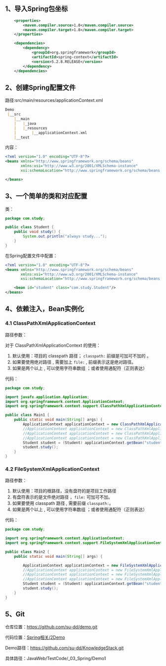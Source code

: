 ## 1、导入Spring包坐标

```xml
    <properties>
        <maven.compiler.source>1.8</maven.compiler.source>
        <maven.compiler.target>1.8</maven.compiler.target>
    </properties>

    <dependencies>
        <dependency>
            <groupId>org.springframework</groupId>
            <artifactId>spring-context</artifactId>
            <version>5.2.8.RELEASE</version>
        </dependency>
    </dependencies>
```

## 2、创建Spring配置文件

路径:src/main/resources/applicationContext.xml

```md
Demo
 |__src
	|__main
	|	|_java
	|	|_resources
	|		|__applicationContext.xml
	|__test


```

内容：

```xml
<?xml version="1.0" encoding="UTF-8"?>
<beans xmlns="http://www.springframework.org/schema/beans"
       xmlns:xsi="http://www.w3.org/2001/XMLSchema-instance"
       xsi:schemaLocation="http://www.springframework.org/schema/beans http://www.springframework.org/schema/beans/spring-beans.xsd">

</beans>
```

## 3、一个简单的类和对应配置

类：

```java
package com.study;

public class Student {
    public void study() {
        System.out.println("always study...");
    }
}
```

在Spring配置文件中配置：

```xml
<?xml version="1.0" encoding="UTF-8"?>
<beans xmlns="http://www.springframework.org/schema/beans"
       xmlns:xsi="http://www.w3.org/2001/XMLSchema-instance"
       xsi:schemaLocation="http://www.springframework.org/schema/beans http://www.springframework.org/schema/beans/spring-beans.xsd">

    <bean id="student" class="com.study.Student"/>
</beans>
```

## 4、依赖注入，Bean实例化

### 4.1 ClassPathXmlApplicationContext

路径参数：

对于 ClassPathXmlApplicationContext 的使用：

1. 默认使用：项目的 classpath 路径； `classpath:` 前缀是可加可不加的 。
2. 如果要使用绝对路径 , 需要加上 `file:` , 前缀表示这是绝对路径。
3. 如果是两个以上 , 可以使用字符串数组 ；或者使用通配符（正则表达）

代码：

```java
package com.study;

import javafx.application.Application;
import org.springframework.context.ApplicationContext;
import org.springframework.context.support.ClassPathXmlApplicationContext;

public class Main1 {
    public static void main(String[] args) {
        ApplicationContext applicationContext = new ClassPathXmlApplicationContext("applicationContext.xml");
        //ApplicationContext applicationContext = new ClassPathXmlApplicationContext("file:E:/applicationContext.xml");
        //ApplicationContext applicationContext = new ClassPathXmlApplicationContext(new String[]{"applicationContext.xml","SpringTest.xml"});
        //ApplicationContext applicationContext = new ClassPathXmlApplicationContext("classpath:/*.xml");
        Student student = (Student) applicationContext.getBean("student");
        student.study();
    }
}
```



### 4.2 FileSystemXmlApplicationContext 

路径参数：

1. 默认使用：项目的根路径，没有盘符的是项目工作路径 
2. 有盘符表示的是文件绝对路径 ，`file:` 可加可不加。
3. 如果要使用 classpath 路径 , 需要前缀 `classpath:`。
4. 如果是两个以上 , 可以使用字符串数组 ；或者使用通配符（正则表达）

代码：

```java
package com.study;

import org.springframework.context.ApplicationContext;
import org.springframework.context.support.FileSystemXmlApplicationContext;

public class Main2 {
    public static void main(String[] args) {

        ApplicationContext applicationContext = new FileSystemXmlApplicationContext("src/main/resources/applicationContext.xml");
        //ApplicationContext applicationContext = new FileSystemXmlApplicationContext("classpath:applicationContext.xml");
        //ApplicationContext applicationContext = new FileSystemXmlApplicationContext(new String[]{"classpath:applicationContext.xml","classpath:SpringTest.xml"});
        //ApplicationContext applicationContext = new FileSystemXmlApplicationContext("classpath:/*.xml");
        Student student = (Student) applicationContext.getBean("student");
        student.study();
    }
}
```


## 5、Git

仓库位置：<https://github.com/su-dd/demo.git>

代码位置：[Spring相关/2Demo](https://github.com/su-dd/demo/tree/main/Spring相关/2Demo)


Demo路径：https://github.com/su-dd/KnowledgeStack.git

具体路径：JavaWeb/TestCode/_03_Spring/Demo1